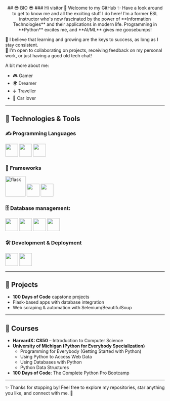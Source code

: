 <p align="center">
## 😎 BIO 😎
### Hi visitor 👋
Welcome to my GitHub ✨  
Have a look around to get to know me and all the exciting stuff I do here!
I'm a former ESL instructor who's now fascinated by the power of **Information Technologies** and their applications in modern life.  
Programming in **Python** excites me, and **AI/ML** gives me goosebumps!  

🌱 I believe that learning and growing are the keys to success, as long as I stay consistent.  
🤝 I'm open to collaborating on projects, receiving feedback on my personal work, or just having a good old tech chat!  

A bit more about me:
- 🎮 Gamer  
- 🌍 Dreamer  
- ✈️ Traveller  
- 🚗 Car lover  

---

## 🔧 Technologies & Tools

### ✍ Programming Languages
<p>
          <img src="https://cdn.jsdelivr.net/gh/devicons/devicon@latest/icons/python/python-original.svg" width="40" height="40" />
          <img src="https://cdn.jsdelivr.net/gh/devicons/devicon@latest/icons/html5/html5-original.svg" width="40" height="40" />
          <img src="https://cdn.jsdelivr.net/gh/devicons/devicon@latest/icons/css3/css3-original.svg" width="40" height="40" />
</p>

### 📎 Frameworks
<p>
          <img width="64" height="64" src="https://img.icons8.com/cute-clipart/64/flask.png" alt="flask"/>
          <img src="https://cdn.jsdelivr.net/gh/devicons/devicon@latest/icons/bootstrap/bootstrap-original.svg" width="40" height="40" />
          <img src="https://cdn.jsdelivr.net/gh/devicons/devicon@latest/icons/react/react-original.svg" width="40" height="40" />
</p>

### 🗄 Database management:
<p>
          <img src="https://cdn.jsdelivr.net/gh/devicons/devicon@latest/icons/mysql/mysql-original.svg" width="40" height="40" />
          <img src="https://cdn.jsdelivr.net/gh/devicons/devicon@latest/icons/sqlalchemy/sqlalchemy-original.svg" width="40" height="40" />
          <img src="https://cdn.jsdelivr.net/gh/devicons/devicon@latest/icons/postgresql/postgresql-plain-wordmark.svg" width="40" height="40" />
          <img src="https://cdn.jsdelivr.net/gh/devicons/devicon@latest/icons/sqlite/sqlite-original-wordmark.svg" width="40" height="40" />
</p>

### 🛠️ Development & Deployment
<p>
          <img src="https://cdn.jsdelivr.net/gh/devicons/devicon@latest/icons/git/git-original.svg" width="40" height="40" />
          <img src="https://cdn.jsdelivr.net/gh/devicons/devicon@latest/icons/docker/docker-original.svg" width="40" height="40" />
</p>

---

## 📂 Projects
- **100 Days of Code** capstone projects  
- Flask-based apps with database integration  
- Web scraping & automation with Selenium/BeautifulSoup  

---

## 🏅 Courses
- **HarvardX: CS50** – Introduction to Computer Science  
- **University of Michigan (Python for Everybody Specialization)**  
  * Programming for Everybody (Getting Started with Python)  
  * Using Python to Access Web Data  
  * Using Databases with Python  
  * Python Data Structures  
- **100 Days of Code**: The Complete Python Pro Bootcamp  

---

✨ Thanks for stopping by! Feel free to explore my repositories, star anything you like, and connect with me. 🚀
</p>
